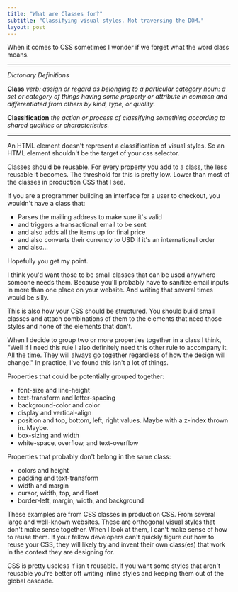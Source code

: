 ```yaml
---
title: "What are Classes for?"
subtitle: "Classifying visual styles. Not traversing the DOM."
layout: post
---
```


When it comes to CSS sometimes I wonder if we forget what the word class means.

--------------------------

*Dictonary Definitions*

**Class**
*verb: assign or regard as belonging to a particular category*
*noun: a set or category of things having some property or attribute in common and differentiated from others by kind, type, or quality*.

**Classification**
*the action or process of classifying something according to shared qualities or characteristics.*

--------------------------

An HTML element doesn't represent a classification of visual styles.
So an HTML element shouldn't be the target of your css selector.

Classes should be reusable. For every property you add to a class, the less reusable it becomes.
The threshold for this is pretty low. Lower than most of the classes in production CSS that I see.

If you are a programmer building an interface for a user to checkout, you
wouldn't have a class that:

* Parses the mailing address to make sure it's valid
* and triggers a transactional email to be sent
* and also adds all the items up for final price
* and also converts their currency to USD if it's an international order
* and also...

Hopefully you get my point.

I think you'd want those to be small classes that can be used anywhere someone
needs them. Because you'll probably have to sanitize email inputs in more than
one place on your website. And writing that several times would be silly.

This is also how your CSS should be structured. You should build small classes
and attach combinations of them to the elements that need those styles and none
of the elements that don't.

When I decide to group two or more properties together in a class I think,
"Well if I need this rule I also definitely need this other rule to accompany
it. All the time. They will always go together regardless of how the design
will change." In practice, I've found this isn't a lot of things.

Properties that could be potentially grouped together:

* font-size and line-height
* text-transform and letter-spacing
* background-color and color
* display and vertical-align
* position and top, bottom, left, right values. Maybe with a z-index thrown in. Maybe.
* box-sizing and width
* white-space, overflow, and text-overflow

Properties that probably don't belong in the same class:

* colors and height
* padding and text-transform
* width and margin
* cursor, width, top, and float
* border-left, margin, width, and background

These examples are from CSS classes in production CSS. From several large and
well-known websites. These are orthogonal visual styles that don't make sense
together. When I look at them, I can't make sense of how to reuse them. If your
fellow developers can't quickly figure out how to reuse your CSS, they will
likely try and invent their own class(es) that work in the context they are
designing for.

CSS is pretty useless if isn't reusable. If you want some styles that aren't
reusable you're better off writing inline styles and keeping them out of the
global cascade.
